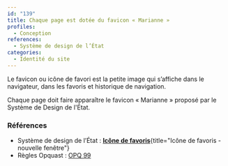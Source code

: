 ```yaml
---
id: "139"
title: Chaque page est dotée du favicon « Marianne »
profiles:
  - Conception
references:
  - Système de design de l’État
categories:
  - Identité du site
---
```


Le favicon ou icône de favori est la petite image qui s’affiche dans le navigateur, dans les favoris et historique de navigation. 

Chaque page doit faire apparaître le favicon « Marianne » proposé par le Système de Design de l'État.


### Références

* Système de design de l’État : [**Icône de favoris**](https://www.systeme-de-design.gouv.fr/elements-d-interface/composants/icones-de-favoris){title="Icône de favoris - nouvelle fenêtre"}
* Règles Opquast : [OPQ 99](https://checklists.opquast.com/fr/assurance-qualite-web/le-code-source-des-pages-contient-un-appel-valide-a-un-icone-de-favori)

